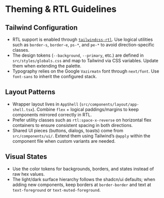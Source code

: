 # Theming & RTL Guidelines

## Tailwind Configuration

- RTL support is enabled through [`tailwindcss-rtl`](https://github.com/20lives/tailwindcss-rtl). Use logical utilities such as `border-s`, `border-e`, `ps-*`, and `pe-*` to avoid direction-specific classes.
- The design tokens (`--background`, `--primary`, etc.) are defined in `src/styles/globals.css` and map to Tailwind via CSS variables. Update them when extending the palette.
- Typography relies on the Google `Vazirmatn` font through `next/font`. Use `font-sans` to inherit the configured stack.

## Layout Patterns

- Wrapper layout lives in `AppShell` (`src/components/layout/app-shell.tsx`). Combine `flex` + logical paddings/margins to keep components mirrored correctly in RTL.
- Prefer utility classes such as `rtl:space-x-reverse` on horizontal flex containers to ensure consistent spacing in both directions.
- Shared UI pieces (buttons, dialogs, toasts) come from `src/components/ui/`. Extend them using Tailwind’s `@apply` within the component file when custom variants are needed.

## Visual States

- Use the color tokens for backgrounds, borders, and states instead of raw hex values.
- The light/dark surface hierarchy follows the shadcn/ui defaults; when adding new components, keep borders at `border-border` and text at `text-foreground` or `text-muted-foreground`.
